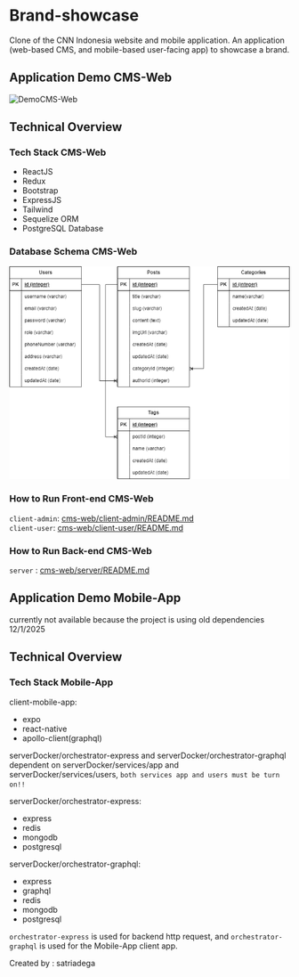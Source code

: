 # Brand-showcase

Clone of the CNN Indonesia website and mobile application. An application (web-based CMS, and mobile-based user-facing app) to showcase a brand.

## Application Demo CMS-Web

![DemoCMS-Web](brand-showcase-cms-web.gif)

## Technical Overview

### Tech Stack CMS-Web

- ReactJS
- Redux
- Bootstrap
- ExpressJS
- Tailwind
- Sequelize ORM
- PostgreSQL Database

### Database Schema CMS-Web

![ERD](CMS-WebSchema.png)

### How to Run Front-end CMS-Web

`client-admin`: [cms-web/client-admin/README.md](cms-web/client-admin/README.md)<br>
`client-user`: [cms-web/client-user/README.md](cms-web/client-user/README.md)

### How to Run Back-end CMS-Web

`server` : [cms-web/server/README.md](cms-web/server/README.md)

## Application Demo Mobile-App

currently not available because the project is using old dependencies 12/1/2025

## Technical Overview

### Tech Stack Mobile-App

client-mobile-app:
- expo
- react-native
- apollo-client(graphql)

serverDocker/orchestrator-express and serverDocker/orchestrator-graphql dependent on serverDocker/services/app and serverDocker/services/users, `both services app and users must be turn on!!`

serverDocker/orchestrator-express:
- express
- redis
- mongodb
- postgresql

serverDocker/orchestrator-graphql:
- express
- graphql
- redis
- mongodb
- postgresql

`orchestrator-express` is used for backend http request, and `orchestrator-graphql` is used for the Mobile-App client app.

Created by : satriadega
